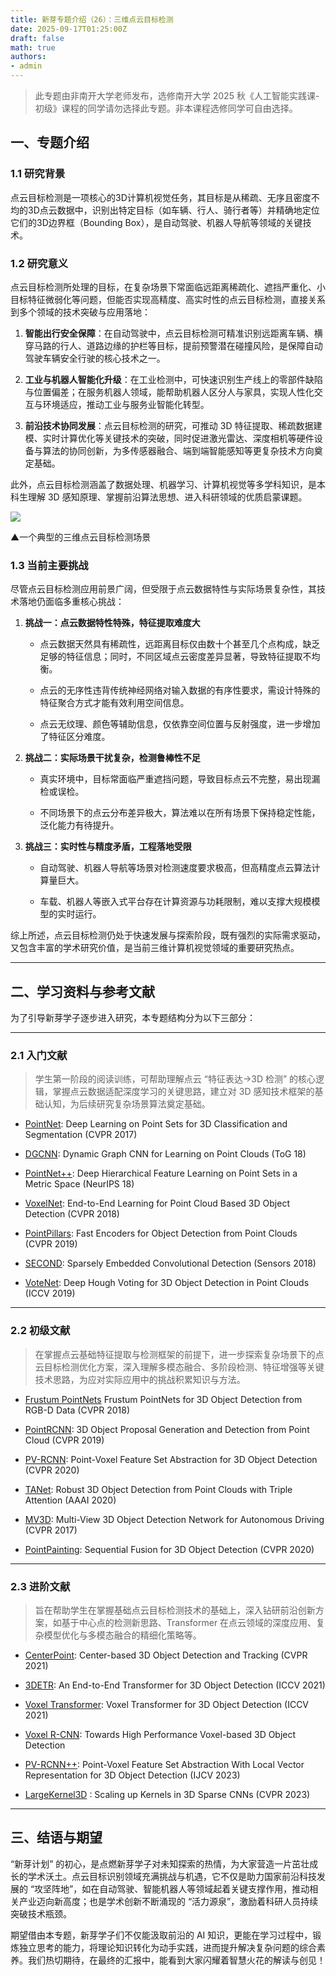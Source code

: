 ```yaml
---
title: 新芽专题介绍（26）：三维点云目标检测
date: 2025-09-17T01:25:00Z
draft: false
math: true
authors: 
- admin
---
```


> 此专题由非南开大学老师发布，选修南开大学 2025 秋《人工智能实践课-初级》课程的同学请勿选择此专题。非本课程选修同学可自由选择。

## 一、专题介绍

### 1.1  研究背景

点云目标检测是一项核心的3D计算机视觉任务，其目标是从稀疏、无序且密度不均的3D点云数据中，识别出特定目标（如车辆、行人、骑行者等）并精确地定位它们的3D边界框（Bounding Box），是自动驾驶、机器人导航等领域的关键技术。

### 1.2  研究意义

点云目标检测所处理的目标，在复杂场景下常面临远距离稀疏化、遮挡严重化、小目标特征微弱化等问题，但能否实现高精度、高实时性的点云目标检测，直接关系到多个领域的技术突破与应用落地：

1. **智能出行安全保障**：在自动驾驶中，点云目标检测可精准识别远距离车辆、横穿马路的行人、道路边缘的护栏等目标，提前预警潜在碰撞风险，是保障自动驾驶车辆安全行驶的核心技术之一。

2. **工业与机器人智能化升级**：在工业检测中，可快速识别生产线上的零部件缺陷与位置偏差；在服务机器人领域，能帮助机器人区分人与家具，实现人性化交互与环境适应，推动工业与服务业智能化转型。

3. **前沿技术协同发展**：点云目标检测的研究，可推动 3D 特征提取、稀疏数据建模、实时计算优化等关键技术的突破，同时促进激光雷达、深度相机等硬件设备与算法的协同创新，为多传感器融合、端到端智能感知等更复杂技术方向奠定基础。

此外，点云目标检测涵盖了数据处理、机器学习、计算机视觉等多学科知识，是本科生理解 3D 感知原理、掌握前沿算法思想、进入科研领域的优质启蒙课题。

![](https://imgtu.com/uploads/qqipmxio/3D_detection.png)

▲一个典型的三维点云目标检测场景

### 1.3  当前主要挑战

尽管点云目标检测应用前景广阔，但受限于点云数据特性与实际场景复杂性，其技术落地仍面临多重核心挑战：

1. **挑战一：点云数据特性特殊，特征提取难度大**

   * 点云数据天然具有稀疏性，远距离目标仅由数十个甚至几个点构成，缺乏足够的特征信息；同时，不同区域点云密度差异显著，导致特征提取不均衡。

   * 点云的无序性违背传统神经网络对输入数据的有序性要求，需设计特殊的特征聚合方式才能有效利用空间信息。

   * 点云无纹理、颜色等辅助信息，仅依靠空间位置与反射强度，进一步增加了特征区分难度。

2. **挑战二：实际场景干扰复杂，检测鲁棒性不足**

   * 真实环境中，目标常面临严重遮挡问题，导致目标点云不完整，易出现漏检或误检。

   * 不同场景下的点云分布差异极大，算法难以在所有场景下保持稳定性能，泛化能力有待提升。

3. **挑战三：实时性与精度矛盾，工程落地受限**

   * 自动驾驶、机器人导航等场景对检测速度要求极高，但高精度点云算法计算量巨大。

   * 车载、机器人等嵌入式平台存在计算资源与功耗限制，难以支撑大规模模型的实时运行。
  

综上所述，点云目标检测仍处于快速发展与探索阶段，既有强烈的实际需求驱动，又包含丰富的学术研究价值，是当前三维计算机视觉领域的重要研究热点。

***

## 二、学习资料与参考文献

为了引导新芽学子逐步进入研究，本专题结构分为以下三部分：

***

### 2.1  入门文献

> 学生第一阶段的阅读训练，可帮助理解点云 “特征表达→3D 检测” 的核心逻辑，掌握点云数据适配深度学习的关键思路，建立对 3D 感知技术框架的基础认知，为后续研究复杂场景算法奠定基础。

* [PointNet](https://openaccess.thecvf.com/content_cvpr_2017/html/Qi_PointNet_Deep_Learning_CVPR_2017_paper.html): Deep Learning on Point Sets for 3D Classification and Segmentation (CVPR 2017)

* [DGCNN](https://dl.acm.org/doi/10.1145/3326362): Dynamic Graph CNN for Learning on Point Clouds (ToG 18)

* [PointNet++](http://stanford.edu/~rqi/pointnet2/): Deep Hierarchical Feature Learning on Point Sets in a Metric Space (NeurIPS 18)

* [VoxelNet](http://openaccess.thecvf.com/content_cvpr_2018/html/Zhou_VoxelNet_End-to-End_Learning_CVPR_2018_paper.html): End-to-End Learning for Point Cloud Based 3D Object Detection (CVPR 2018)

* [PointPillars](https://openaccess.thecvf.com/content_CVPR_2019/html/Lang_PointPillars_Fast_Encoders_for_Object_Detection_From_Point_Clouds_CVPR_2019_paper.html): Fast Encoders for Object Detection from Point Clouds (CVPR 2019)

* [SECOND](https://www.mdpi.com/1424-8220/18/10/3337): Sparsely Embedded Convolutional Detection (Sensors 2018)

* [VoteNet](https://doi.org/10.1109/iccv.2019.00937): Deep Hough Voting for 3D Object Detection in Point Clouds (ICCV 2019)

***

### 2.2  初级文献

> 在掌握点云基础特征提取与检测框架的前提下，进一步探索复杂场景下的点云目标检测优化方案，深入理解多模态融合、多阶段检测、特征增强等关键技术思路，为应对实际应用中的挑战积累知识与方法。


* [Frustum PointNets](https://ieeexplore.ieee.org/document/8578200) Frustum PointNets for 3D Object Detection from RGB-D Data (CVPR 2018)

* [PointRCNN](https://openaccess.thecvf.com/content_CVPR_2019/html/Shi_PointRCNN_3D_Object_Proposal_Generation_and_Detection_From_Point_Cloud_CVPR_2019_paper.html): 3D Object Proposal Generation and Detection from Point Cloud (CVPR 2019)

* [PV-RCNN](https://openaccess.thecvf.com/content_CVPR_2020/html/Shi_PV-RCNN_Point-Voxel_Feature_Set_Abstraction_for_3D_Object_Detection_CVPR_2020_paper.html): Point-Voxel Feature Set Abstraction for 3D Object Detection (CVPR 2020)

* [TANet](https://ojs.aaai.org/index.php/AAAI/article/view/6837): Robust 3D Object Detection from Point Clouds with Triple Attention (AAAI 2020)

* [MV3D](https://openaccess.thecvf.com/content_cvpr_2017/html/Chen_MV3D_Multi-View_3D_CVPR_2017_paper.html): Multi-View 3D Object Detection Network for Autonomous Driving (CVPR 2017)

* [PointPainting](https://openaccess.thecvf.com/content_CVPR_2020/html/Vora_PointPainting_Sequential_Fusion_for_3D_Object_Detection_CVPR_2020_paper.html): Sequential Fusion for 3D Object Detection (CVPR 2020)

                                                          
***

### 2.3  进阶文献

> 旨在帮助学生在掌握基础点云目标检测技术的基础上，深入钻研前沿创新方案，如基于中心点的检测新思路、Transformer 在点云领域的深度应用、复杂模型优化与多模态融合的精细化策略等。


* [CenterPoint](https://openaccess.thecvf.com/content/CVPR2021/html/Yin_CenterPoint_Center-Based_3D_Object_Detection_and_Tracking_CVPR_2021_paper.html): Center-based 3D Object Detection and Tracking (CVPR 2021)

* [3DETR](https://facebookresearch.github.io/3detr): An End-to-End Transformer for 3D Object Detection (ICCV 2021)

* [Voxel Transformer](https://openaccess.thecvf.com/content/ICCV2021/html/Mao_Voxel_Transformer_for_3D_Object_Detection_ICCV_2021_paper.html): Voxel Transformer for 3D Object Detection (ICCV 2021)

* [Voxel R-CNN](https://ojs.aaai.org/index.php/AAAI/article/view/16207): Towards High Performance Voxel-based 3D Object Detection

* [PV-RCNN++](https://arxiv.org/pdf/2102.00463.pdf ): Point-Voxel Feature Set Abstraction With Local Vector Representation for 3D Object Detection (IJCV 2023)

* [LargeKernel3D](https://openaccess.thecvf.com/content/CVPR2023/html/Tang_LargeKernel3D_Scaling_Up_Kernels_in_3D_Sparse_CNNs_CVPR_2023_paper.html)
: Scaling up Kernels in 3D Sparse CNNs (CVPR 2023)

***

## 三、结语与期望

“新芽计划” 的初心，是点燃新芽学子对未知探索的热情，为大家营造一片茁壮成长的学术沃土。点云目标识别领域充满挑战与机遇，它不仅是助力国家前沿科技发展的 “攻坚阵地”，如在自动驾驶、智能机器人等领域起着关键支撑作用，推动相关产业迈向新高度；也是学术创新不断涌现的 “活力源泉”，激励着科研人员持续突破技术瓶颈。

期望借由本专题，新芽学子们不仅能汲取前沿的 AI 知识，更能在学习过程中，锻炼独立思考的能力，将理论知识转化为动手实践，进而提升解决复杂问题的综合素养。我们热切期待，在最终的汇报中，能看到大家闪耀着智慧火花的解读与创见！
